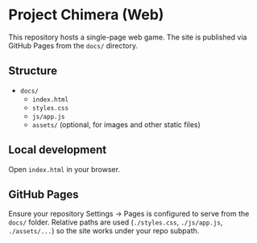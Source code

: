 # Project Chimera (Web)

This repository hosts a single-page web game. The site is published via GitHub Pages from the `docs/` directory.

## Structure

- `docs/`
  - `index.html`
  - `styles.css`
  - `js/app.js`
  - `assets/` (optional, for images and other static files)

## Local development

Open `index.html` in your browser.

## GitHub Pages

Ensure your repository Settings → Pages is configured to serve from the `docs/` folder. Relative paths are used (`./styles.css`, `./js/app.js`, `./assets/...`) so the site works under your repo subpath.
